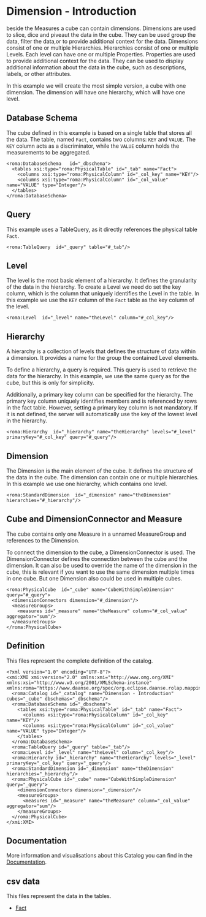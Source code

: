 # Dimension - Introduction

beside the Measures a cube can contain dimensions. Dimensions are used to slice, dice and piveaut the data in the cube. They can be used group the data, filter the data,or to provide additional context for the data. Dimensions consist of one or multiple Hierarchies. Hierarchies consist of one or multiple Levels. Each level can have one or multiple Properties. Properties are used to provide additional context for the data. They can be used to display additional information about the data in the cube, such as descriptions, labels, or other attributes.

In this example we will create the most simple version, a cube with one dimension. The dimension will have one hierarchy, which will have one level.


## Database Schema

The cube defined in this example is based on a single table that stores all the data. The table, named `Fact`, contains two columns: `KEY` and `VALUE`. The `KEY` column acts as a discriminator, while the `VALUE` column holds the measurements to be aggregated.


```xmi
<roma:DatabaseSchema   id="_dbschema">
  <tables xsi:type="roma:PhysicalTable" id="_tab" name="Fact">
    <columns xsi:type="roma:PhysicalColumn" id="_col_key" name="KEY"/>
    <columns xsi:type="roma:PhysicalColumn" id="_col_value" name="VALUE" type="Integer"/>
  </tables>
</roma:DatabaseSchema>

```

## Query

This example uses a TableQuery, as it directly references the physical table `Fact`.


```xmi
<roma:TableQuery  id="_query" table="#_tab"/>

```

## Level

The level is the most basic element of a hierarchy. It defines the granularity of the data in the hierarchy. To create a Level we need do set the key column, which is the column that uniquely identifies the Level in the table. In this example we use the `KEY` column of the `Fact` table as the key column of the level.


```xmi
<roma:Level  id="_level" name="theLevel" column="#_col_key"/>

```

## Hierarchy

A hierarchy is a collection of levels that defines the structure of data within a dimension. It provides a name for the group the contained Level elements.

To define a hierarchy, a query is required. This query is used to retrieve the data for the hierarchy. In this example, we use the same query as for the cube, but this is only for simplicity.

Additionally, a primary key column can be specified for the hierarchy. The primary key column uniquely identifies members and is referenced by rows in the fact table. However, setting a primary key column is not mandatory. If it is not defined, the server will automatically use the key of the lowest level in the hierarchy.


```xmi
<roma:Hierarchy  id="_hierarchy" name="theHierarchy" levels="#_level" primaryKey="#_col_key" query="#_query"/>

```

## Dimension

The Dimension is the main element of the cube. It defines the structure of the data in the cube. The dimension can contain one or multiple hierarchies. In this example we use one hierarchy, which contains one level.


```xmi
<roma:StandardDimension  id="_dimension" name="theDimension" hierarchies="#_hierarchy"/>

```

## Cube and DimensionConnector and Measure

The cube contains only one Measure in a unnamed MeasureGroup and references to the Dimension.

To connect the dimension to the cube, a DimensionConnector is used. The DimensionConnector defines the connection between the cube and the dimension. It can also be used to override the name of the dimension in the cube, this is relevant if you want to use the same dimension multiple times in one cube. But one Dimension also could be used in multiple cubes.


```xmi
<roma:PhysicalCube  id="_cube" name="CubeWithSimpleDimension" query="#_query">
  <dimensionConnectors dimension="#_dimension"/>
  <measureGroups>
    <measures id="_measure" name="theMeasure" column="#_col_value" aggregator="sum"/>
  </measureGroups>
</roma:PhysicalCube>

```


## Definition

This files represent the complete definition of the catalog.

```xmi
<?xml version="1.0" encoding="UTF-8"?>
<xmi:XMI xmi:version="2.0" xmlns:xmi="http://www.omg.org/XMI" xmlns:xsi="http://www.w3.org/2001/XMLSchema-instance" xmlns:roma="https://www.daanse.org/spec/org.eclipse.daanse.rolap.mapping">
  <roma:Catalog id="_catalog" name="Dimension - Introduction" cubes="_cube" dbschemas="_dbschema"/>
  <roma:DatabaseSchema id="_dbschema">
    <tables xsi:type="roma:PhysicalTable" id="_tab" name="Fact">
      <columns xsi:type="roma:PhysicalColumn" id="_col_key" name="KEY"/>
      <columns xsi:type="roma:PhysicalColumn" id="_col_value" name="VALUE" type="Integer"/>
    </tables>
  </roma:DatabaseSchema>
  <roma:TableQuery id="_query" table="_tab"/>
  <roma:Level id="_level" name="theLevel" column="_col_key"/>
  <roma:Hierarchy id="_hierarchy" name="theHierarchy" levels="_level" primaryKey="_col_key" query="_query"/>
  <roma:StandardDimension id="_dimension" name="theDimension" hierarchies="_hierarchy"/>
  <roma:PhysicalCube id="_cube" name="CubeWithSimpleDimension" query="_query">
    <dimensionConnectors dimension="_dimension"/>
    <measureGroups>
      <measures id="_measure" name="theMeasure" column="_col_value" aggregator="sum"/>
    </measureGroups>
  </roma:PhysicalCube>
</xmi:XMI>

```
## Documentation

More information and visualisations about this Catalog you can find in the [Documentation](./DOCUMENTATION.MD).

## csv data


This files represent the data in the tables.

- [Fact](./data/Fact.csv)

